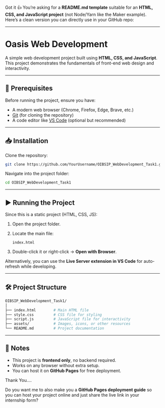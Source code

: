 Got it 👍 You’re asking for a **README.md template** suitable for an **HTML, CSS, and JavaScript project** (not Node/Yarn like the Maker example). Here’s a clean version you can directly use in your GitHub repo:

---

# Oasis Web Development

A simple web development project built using **HTML, CSS, and JavaScript**. This project demonstrates the fundamentals of front-end web design and interactivity.

---

## 🚀 Prerequisites

Before running the project, ensure you have:

* A modern web browser (Chrome, Firefox, Edge, Brave, etc.)
* [Git](https://git-scm.com/downloads) (for cloning the repository)
* A code editor like [VS Code](https://code.visualstudio.com/) (optional but recommended)

---

## 📥 Installation

Clone the repository:

```bash
git clone https://github.com/YourUsername/OIBSIP_WebDevelopment_Task1.git
```

Navigate into the project folder:

```bash
cd OIBSIP_WebDevelopment_Task1
```

---

## ▶️ Running the Project

Since this is a static project (HTML, CSS, JS):

1. Open the project folder.
2. Locate the main file:

   ```
   index.html
   ```
3. Double-click it or right-click → **Open with Browser**.

Alternatively, you can use the **Live Server extension in VS Code** for auto-refresh while developing.

---

## 🛠 Project Structure

```bash
OIBSIP_WebDevelopment_Task1/
│
├── index.html        # Main HTML file  
├── style.css         # CSS file for styling  
├── script.js         # JavaScript file for interactivity  
├── assets/           # Images, icons, or other resources  
└── README.md         # Project documentation
```

---

## 📌 Notes

* This project is **frontend only**, no backend required.
* Works on any browser without extra setup.
* You can host it on **GitHub Pages** for free deployment.

Thank You....

Do you want me to also make you a **GitHub Pages deployment guide** so you can host your project online and just share the live link in your internship form?

